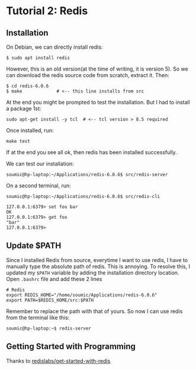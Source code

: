# Tutorial 2: Redis

## Installation
On Debian, we can directly install redis:
```
$ sudo apt install redis
```
However, this is an old version(at the time of writing, it is version 5).
So we can download the redis source code from scratch, extract it. Then:
```
$ cd redis-6.0.6
$ make             # <-- this line installs from src
```
At the end you might be prompted to test the installation. But I had to install a package 1st:
```
sudo apt-get install -y tcl  # <-- tcl version > 8.5 required
```

Once installed, run:
```
make test
```
If at the end you see all ok, then redis has been installed successfully.

We can test our installation:
```
soumic@hp-laptop:~/Applications/redis-6.0.6$ src/redis-server 
```
On a second terminal, run:
```
soumic@hp-laptop:~/Applications/redis-6.0.6$ src/redis-cli

127.0.0.1:6379> set foo bar
OK
127.0.0.1:6379> get foo
"bar"
127.0.0.1:6379> 
```

## Update $PATH
Since I installed Redis from source, everytime I want to use redis, I have to manually type the absolute path of redis. This is annoying. To resolve this, I updated my `$PATH` variable by adding the installation directory location. Open `.bashrc` file and add these 2 lines
```
# Redis
export REDIS_HOME="/home/soumic/Applications/redis-6.0.6"
export PATH=$REDIS_HOME/src:$PATH 
```
Remember to replace the path with that of yours.
So now I can use redis from the terminal like this:

```
soumic@hp-laptop:~$ redis-server
```

## Getting Started with Programming
Thanks to [redislabs/get-started-with-redis](https://redislabs.com/get-started-with-redis/)

